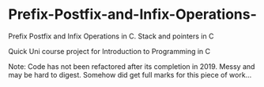 # Prefix-Postfix-and-Infix-Operations-
Prefix Postfix and Infix Operations in C. Stack and pointers in C

Quick Uni course project for Introduction to Programming in C 

Note: Code has not been refactored after its completion in 2019. Messy and may be hard to digest. Somehow did get full marks for this piece of work...
